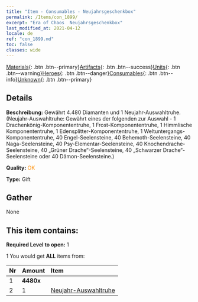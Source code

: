 ```yaml
---
title: "Item - Consumables - Neujahrsgeschenkbox"
permalink: /Items/con_1899/
excerpt: "Era of Chaos  Neujahrsgeschenkbox"
last_modified_at: 2021-04-12
locale: de
ref: "con_1899.md"
toc: false
classes: wide
---
```

 [Materials](/de/Items/){: .btn .btn--primary}[Artifacts](/de/Items/Artifacts/){: .btn .btn--success}[Units](/de/Items/Units/){: .btn .btn--warning}[Heroes](/de/Items/Heroes/){: .btn .btn--danger}[Consumables](/de/Items/Consumables/){: .btn .btn--info}[Unknown](/de/Items/Unknown/){: .btn .btn--primary}

## Details
 **Beschreibung:** Gewährt 4.480 Diamanten und 1 Neujahr-Auswahltruhe. (Neujahr-Auswahltruhe: Gewährt eines der folgenden zur Auswahl - 1 Drachenkönig-Komponententruhe, 1 Frost-Komponententruhe, 1 Himmlische Komponententruhe, 1 Edensplitter-Komponententruhe, 1 Weltuntergangs-Komponententruhe, 40 Engel-Seelensteine, 40 Behemoth-Seelensteine, 40 Naga-Seelensteine, 40 Psy-Elementar-Seelensteine, 40 Knochendrache-Seelensteine, 40 „Grüner Drache“-Seelensteine, 40 „Schwarzer Drache“-Seelensteine oder 40 Dämon-Seelensteine.)

 **Quality:** <span style="color: #FF8C00">OK</span>

 **Type:** Gift

## Gather

  None

## This item contains:

 **Required Level to open:** 1

 1 You would get **ALL** items  from:

  | Nr | Amount |     Item    |
  |:---|:-------|:------------|
  | 1 |  **4480x** | <i class="fas fa-gem"/> |  | 
  | 2 | 1 | [Neujahr-Auswahltruhe](/de/Items/con_1904/) | 
